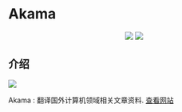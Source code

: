 # Akama

<p align="center">
<img src="https://img.shields.io/badge/%E9%A2%86%E5%9F%9F-CST-blue.svg">
<img src="https://img.shields.io/badge/%E6%96%87%E6%A1%A3-Markdown-red.svg">
</p>

## 介绍

<img src="./extra/images/logo.png">

Akama : 翻译国外计算机领域相关文章资料. [查看网站](https://WGrape.github.io/)

